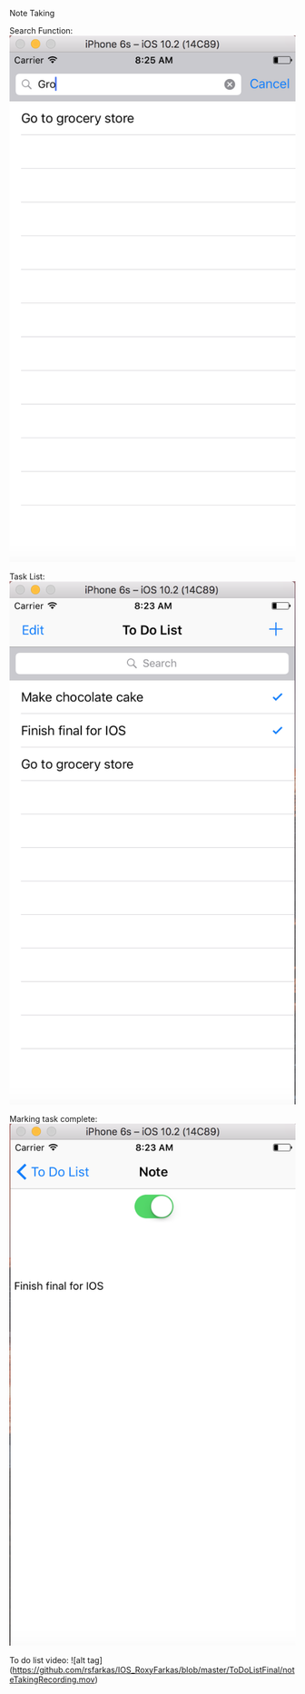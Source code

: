 Note Taking

Search Function:
![alt tag](https://github.com/rsfarkas/IOS_RoxyFarkas/blob/master/ToDoListFinal/Screen%20Shot%202017-05-11%20at%208.25.09%20AM.png)

Task List:
![alt tag](https://github.com/rsfarkas/IOS_RoxyFarkas/blob/master/ToDoListFinal/Screen%20Shot%202017-05-11%20at%208.23.15%20AM.png)

Marking task complete:
![alt tag](https://github.com/rsfarkas/IOS_RoxyFarkas/blob/master/ToDoListFinal/Screen%20Shot%202017-05-11%20at%208.23.31%20AM.png)

To do list video:
![alt tag] (https://github.com/rsfarkas/IOS_RoxyFarkas/blob/master/ToDoListFinal/noteTakingRecording.mov)
